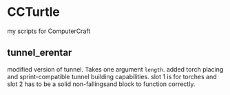 # CCTurtle
my scripts for ComputerCraft
## tunnel_erentar
modified version of tunnel. Takes one argument `length`. added torch placing and sprint-compatible tunnel building capabilities.
slot 1 is for torches and slot 2 has to be a solid non-fallingsand block to function correctly.

